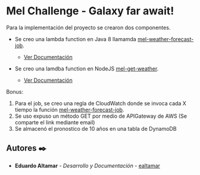 # Mel Challenge - Galaxy far await!

Para la implementación del proyecto se crearon dos componentes.

* Se creo una lambda function en Java 8 llamamda [mel-weather-forecast-job](https://github.com/ealtamar2/GalaxyFarAwait/tree/main/mel-weather-forecast-job).
  * [Ver Documentación](https://github.com/ealtamar2/GalaxyFarAwait/blob/main/mel-weather-forecast-job/README.md) 
    
* Se creo una lamdba function en NodeJS  [mel-get-weather](https://github.com/ealtamar2/GalaxyFarAwait/tree/main/mel-get-weather).
  * [Ver Documentación](https://github.com/ealtamar2/GalaxyFarAwait/blob/main/mel-get-weather/README.md)    

Bonus:
  1. Para el job, se creo una regla de CloudWatch donde se invoca cada X tiempo la función [mel-weather-forecast-job](https://github.com/ealtamar2/GalaxyFarAwait/tree/main/mel-weather-forecast-job).
  2. Se uso expuso un método GET por medio de APIGateway de AWS (Se comparte el link mediante email)
  3. Se almacenó el pronostico de 10 años en una tabla de DynamoDB

## Autores ✒️

* **Eduardo Altamar** - *Desarrollo y Documentación* - [ealtamar](https://github.com/ealtamar2)


